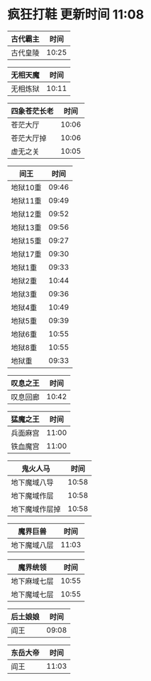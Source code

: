 # 疯狂打鞋 更新时间 11:08

| 古代霸主   | 时间    |
|--------|-------|
| 古代皇陵 | 10:25 |

| 无相天魔   | 时间    |
|--------|-------|
| 无相炼狱 | 10:11 |

| 四象苍茫长老   | 时间    |
|--------|-------|
| 苍茫大厅 | 10:06 |
| 苍茫大厅掉 | 10:06 |
| 虚无之关 | 10:05 |

| 间王   | 时间    |
|--------|-------|
| 地狱10重 | 09:46 |
| 地狱11重 | 09:49 |
| 地狱12重 | 09:52 |
| 地狱13重 | 09:56 |
| 地狱15重 | 09:27 |
| 地狱17重 | 09:30 |
| 地狱1重 | 09:33 |
| 地狱2重 | 10:44 |
| 地狱3重 | 09:36 |
| 地狱4重 | 10:49 |
| 地狱5重 | 09:39 |
| 地狱6重 | 10:55 |
| 地狱8重 | 10:55 |
| 地狱重 | 09:33 |

| 叹息之王   | 时间    |
|--------|-------|
| 叹息回廊 | 10:42 |

| 猛魔之王   | 时间    |
|--------|-------|
| 兵面麻宫 | 11:00 |
| 铁血魔宫 | 11:00 |

| 鬼火人马   | 时间    |
|--------|-------|
| 地下魔域八导 | 10:58 |
| 地下魔域作层 | 10:58 |
| 地下魔域作层掉 | 10:58 |

| 魔界巨兽   | 时间    |
|--------|-------|
| 地下魔域八层 | 11:03 |

| 魔界统领   | 时间    |
|--------|-------|
| 地下麻域七层 | 10:55 |
| 地下魔域七层 | 10:55 |

| 后土娘娘   | 时间    |
|--------|-------|
| 阎王 | 09:08 |

| 东岳大帝   | 时间    |
|--------|-------|
| 阎王 | 11:03 |